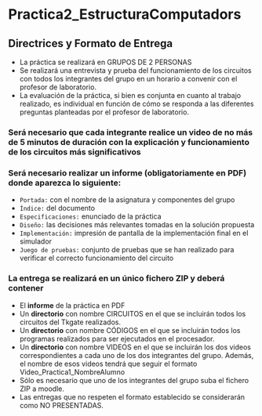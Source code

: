 # Practica2_EstructuraComputadors

## Directrices y Formato de Entrega

* La práctica se realizará en GRUPOS DE 2 PERSONAS
* Se realizará una entrevista y prueba del funcionamiento de los circuitos con todos los integrantes del grupo en un horario a convenir con el profesor de laboratorio.
* La evaluación de la práctica, si bien es conjunta en cuanto al trabajo realizado, es individual en función de cómo se responda a las diferentes preguntas planteadas por el profesor de laboratorio.

### Será necesario que cada integrante realice un video de no más de 5 minutos de duración con la explicación y funcionamiento de los circuitos más significativos
### Será necesario realizar un informe (obligatoriamente en PDF) donde aparezca lo siguiente:

* `Portada:` con el nombre de la asignatura y componentes del grupo
* `Índice:` del documento
* `Especificaciones:` enunciado de la práctica
* `Diseño:` las decisiones más relevantes tomadas en la solución propuesta
* `Implementación:` impresión de pantalla de la implementación final en el simulador
* `Juego de pruebas:` conjunto de pruebas que se han realizado para verificar el correcto funcionamiento del circuito
  
### La entrega se realizará en un único fichero ZIP y deberá contener
* El **informe** de la práctica en PDF
* Un **directorio** con nombre CIRCUITOS en el que se incluirán todos los circuitos del Tkgate realizados.
* Un **directorio** con nombre CÓDIGOS en el que se incluirán todos los programas realizados para ser ejecutados en el procesador.
* Un **directorio** con nombre VIDEOS en el que se incluirán los dos videos correspondientes a cada uno de los dos integrantes del grupo. Además, el nombre de esos videos tendrá que seguir el formato Video_Practica1_NombreAlumno
* Sólo es necesario que uno de los integrantes del grupo suba el fichero ZIP a moodle.
* Las entregas que no respeten el formato establecido se considerarán como NO PRESENTADAS.
